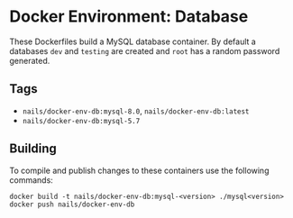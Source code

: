 # Docker Environment: Database

These Dockerfiles build a MySQL database container. By default a databases `dev` and `testing` are created and `root` has a random password generated.

## Tags

- `nails/docker-env-db:mysql-8.0`, `nails/docker-env-db:latest`
- `nails/docker-env-db:mysql-5.7`

## Building

To compile and publish changes to these containers use the following commands:

```
docker build -t nails/docker-env-db:mysql-<version> ./mysql<version>
docker push nails/docker-env-db
```